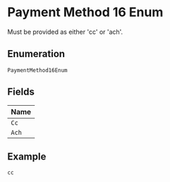 
# Payment Method 16 Enum

Must be provided as either 'cc' or 'ach'.

## Enumeration

`PaymentMethod16Enum`

## Fields

| Name |
|  --- |
| `Cc` |
| `Ach` |

## Example

```
cc
```

